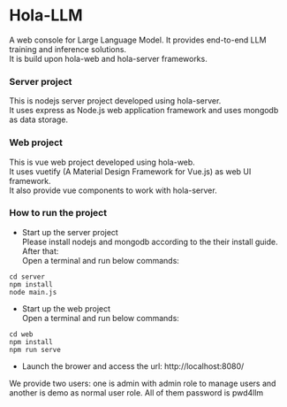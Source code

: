 # Hola-LLM

A web console for Large Language Model. It provides end-to-end LLM training and inference solutions.  
It is build upon hola-web and hola-server frameworks.

### Server project

This is nodejs server project developed using hola-server.  
It uses express as Node.js web application framework and uses mongodb as data storage.

### Web project

This is vue web project developed using hola-web.  
It uses vuetify (A Material Design Framework for Vue.js) as web UI framework.  
It also provide vue components to work with hola-server.

### How to run the project

- Start up the server project  
  Please install nodejs and mongodb according to the their install guide. After that:  
  Open a terminal and run below commands:

```
cd server
npm install
node main.js
```

- Start up the web project  
  Open a terminal and run below commands:

```
cd web
npm install
npm run serve
```

- Launch the brower and access the url: http://localhost:8080/

We provide two users: one is admin with admin role to manage users and another is demo as normal user role. All of them password is pwd4llm
